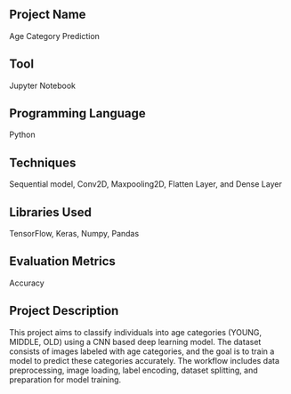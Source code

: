 ## Project Name
Age Category Prediction 
## Tool
Jupyter Notebook  
## Programming Language
Python
## Techniques 
Sequential model, Conv2D, Maxpooling2D, Flatten Layer, and Dense Layer
## Libraries Used
TensorFlow, Keras, Numpy, Pandas
## Evaluation Metrics
Accuracy


## Project Description
This project aims to classify individuals into age categories (YOUNG, MIDDLE, OLD) using a CNN based deep learning model. The dataset consists of images labeled with age categories, and the goal is to train a model to predict these categories accurately. The workflow includes data preprocessing, image loading, label encoding, dataset splitting, and preparation for model training.
